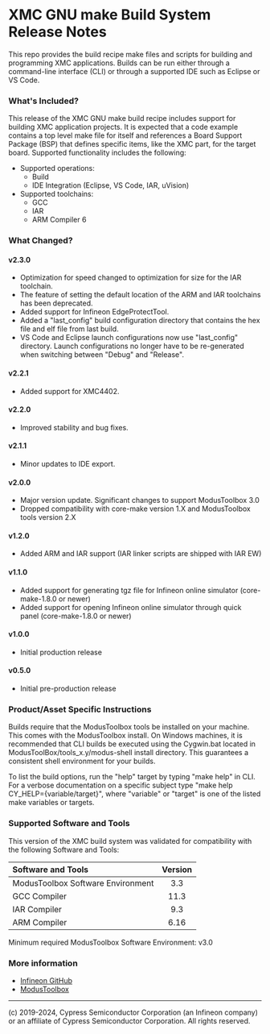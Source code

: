 # XMC GNU make Build System Release Notes
This repo provides the build recipe make files and scripts for building and programming XMC applications. Builds can be run either through a command-line interface (CLI) or through a supported IDE such as Eclipse or VS Code.

### What's Included?
This release of the XMC GNU make build recipe includes support for building XMC application projects. It is expected that a code example contains a top level make file for itself and references a Board Support Package (BSP) that defines specific items, like the XMC part, for the target board. Supported functionality includes the following:

* Supported operations:
    * Build
    * IDE Integration (Eclipse, VS Code, IAR, uVision)
* Supported toolchains:
    * GCC
    * IAR
    * ARM Compiler 6

### What Changed?
#### v2.3.0
* Optimization for speed changed to optimization for size for the IAR toolchain.
* The feature of setting the default location of the ARM and IAR toolchains has been deprecated.
* Added support for Infineon EdgeProtectTool.
* Added a "last_config" build configuration directory that contains the hex file and elf file from last build.
* VS Code and Eclipse launch configurations now use "last_config" directory. Launch configurations no longer have to be re-generated when switching between "Debug" and "Release".

#### v2.2.1
* Added support for XMC4402.

#### v2.2.0
* Improved stability and bug fixes.

#### v2.1.1
* Minor updates to IDE export.

#### v2.0.0
* Major version update. Significant changes to support ModusToolbox 3.0
* Dropped compatibility with core-make version 1.X and ModusToolbox tools version 2.X

#### v1.2.0
* Added ARM and IAR support (IAR linker scripts are shipped with IAR EW)

#### v1.1.0
* Added support for generating tgz file for Infineon online simulator (core-make-1.8.0 or newer)
* Added support for opening Infineon online simulator through quick panel (core-make-1.8.0 or newer)

#### v1.0.0
* Initial production release

#### v0.5.0
* Initial pre-production release

### Product/Asset Specific Instructions
Builds require that the ModusToolbox tools be installed on your machine. This comes with the ModusToolbox install. On Windows machines, it is recommended that CLI builds be executed using the Cygwin.bat located in ModusToolBox/tools\_x.y/modus-shell install directory. This guarantees a consistent shell environment for your builds.

To list the build options, run the "help" target by typing "make help" in CLI. For a verbose documentation on a specific subject type "make help CY\_HELP={variable/target}", where "variable" or "target" is one of the listed make variables or targets.

### Supported Software and Tools
This version of the XMC build system was validated for compatibility with the following Software and Tools:

| Software and Tools                        | Version |
| :---                                      | :----:  |
| ModusToolbox Software Environment         | 3.3     |
| GCC Compiler                              | 11.3    |
| IAR Compiler                              | 9.3     |
| ARM Compiler                              | 6.16    |

Minimum required ModusToolbox Software Environment: v3.0

### More information
* [Infineon GitHub](https://github.com/Infineon)
* [ModusToolbox](https://www.infineon.com/cms/en/design-support/tools/sdk/modustoolbox-software)

---
(c) 2019-2024, Cypress Semiconductor Corporation (an Infineon company) or an affiliate of Cypress Semiconductor Corporation. All rights reserved.

